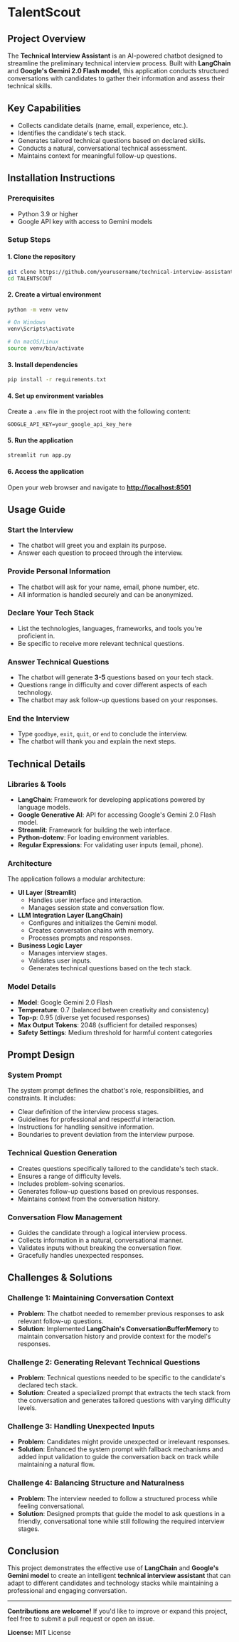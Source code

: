 # TalentScout

## Project Overview
The **Technical Interview Assistant** is an AI-powered chatbot designed to streamline the preliminary technical interview process. Built with **LangChain** and **Google's Gemini 2.0 Flash model**, this application conducts structured conversations with candidates to gather their information and assess their technical skills.

## Key Capabilities
- Collects candidate details (name, email, experience, etc.).
- Identifies the candidate's tech stack.
- Generates tailored technical questions based on declared skills.
- Conducts a natural, conversational technical assessment.
- Maintains context for meaningful follow-up questions.

## Installation Instructions

### Prerequisites
- Python 3.9 or higher
- Google API key with access to Gemini models

### Setup Steps

#### 1. Clone the repository
```bash
git clone https://github.com/yourusername/technical-interview-assistant.git
cd TALENTSCOUT
```

#### 2. Create a virtual environment
```bash
python -m venv venv

# On Windows
venv\Scripts\activate

# On macOS/Linux
source venv/bin/activate
```

#### 3. Install dependencies
```bash
pip install -r requirements.txt
```

#### 4. Set up environment variables
Create a `.env` file in the project root with the following content:
```text
GOOGLE_API_KEY=your_google_api_key_here
```

#### 5. Run the application
```bash
streamlit run app.py
```

#### 6. Access the application
Open your web browser and navigate to **[http://localhost:8501](http://localhost:8501)**

## Usage Guide

### Start the Interview
- The chatbot will greet you and explain its purpose.
- Answer each question to proceed through the interview.

### Provide Personal Information
- The chatbot will ask for your name, email, phone number, etc.
- All information is handled securely and can be anonymized.

### Declare Your Tech Stack
- List the technologies, languages, frameworks, and tools you're proficient in.
- Be specific to receive more relevant technical questions.

### Answer Technical Questions
- The chatbot will generate **3-5** questions based on your tech stack.
- Questions range in difficulty and cover different aspects of each technology.
- The chatbot may ask follow-up questions based on your responses.

### End the Interview
- Type `goodbye`, `exit`, `quit`, or `end` to conclude the interview.
- The chatbot will thank you and explain the next steps.

## Technical Details

### Libraries & Tools
- **LangChain**: Framework for developing applications powered by language models.
- **Google Generative AI**: API for accessing Google's Gemini 2.0 Flash model.
- **Streamlit**: Framework for building the web interface.
- **Python-dotenv**: For loading environment variables.
- **Regular Expressions**: For validating user inputs (email, phone).

### Architecture
The application follows a modular architecture:
- **UI Layer (Streamlit)**
  - Handles user interface and interaction.
  - Manages session state and conversation flow.
- **LLM Integration Layer (LangChain)**
  - Configures and initializes the Gemini model.
  - Creates conversation chains with memory.
  - Processes prompts and responses.
- **Business Logic Layer**
  - Manages interview stages.
  - Validates user inputs.
  - Generates technical questions based on the tech stack.

### Model Details
- **Model**: Google Gemini 2.0 Flash
- **Temperature**: 0.7 (balanced between creativity and consistency)
- **Top-p**: 0.95 (diverse yet focused responses)
- **Max Output Tokens**: 2048 (sufficient for detailed responses)
- **Safety Settings**: Medium threshold for harmful content categories

## Prompt Design

### System Prompt
The system prompt defines the chatbot's role, responsibilities, and constraints. It includes:
- Clear definition of the interview process stages.
- Guidelines for professional and respectful interaction.
- Instructions for handling sensitive information.
- Boundaries to prevent deviation from the interview purpose.

### Technical Question Generation
- Creates questions specifically tailored to the candidate's tech stack.
- Ensures a range of difficulty levels.
- Includes problem-solving scenarios.
- Generates follow-up questions based on previous responses.
- Maintains context from the conversation history.

### Conversation Flow Management
- Guides the candidate through a logical interview process.
- Collects information in a natural, conversational manner.
- Validates inputs without breaking the conversation flow.
- Gracefully handles unexpected responses.

## Challenges & Solutions

### Challenge 1: Maintaining Conversation Context
- **Problem**: The chatbot needed to remember previous responses to ask relevant follow-up questions.
- **Solution**: Implemented **LangChain's ConversationBufferMemory** to maintain conversation history and provide context for the model's responses.

### Challenge 2: Generating Relevant Technical Questions
- **Problem**: Technical questions needed to be specific to the candidate's declared tech stack.
- **Solution**: Created a specialized prompt that extracts the tech stack from the conversation and generates tailored questions with varying difficulty levels.

### Challenge 3: Handling Unexpected Inputs
- **Problem**: Candidates might provide unexpected or irrelevant responses.
- **Solution**: Enhanced the system prompt with fallback mechanisms and added input validation to guide the conversation back on track while maintaining a natural flow.

### Challenge 4: Balancing Structure and Naturalness
- **Problem**: The interview needed to follow a structured process while feeling conversational.
- **Solution**: Designed prompts that guide the model to ask questions in a friendly, conversational tone while still following the required interview stages.

## Conclusion
This project demonstrates the effective use of **LangChain** and **Google's Gemini model** to create an intelligent **technical interview assistant** that can adapt to different candidates and technology stacks while maintaining a professional and engaging conversation.

---
**Contributions are welcome!** If you'd like to improve or expand this project, feel free to submit a pull request or open an issue.

**License:** MIT License
